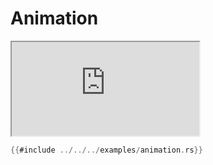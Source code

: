 # Animation

<iframe src="https://storage.googleapis.com/beet-examples/animation/index.html"></iframe>

```rust
{{#include ../../../examples/animation.rs}}
```